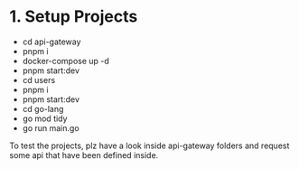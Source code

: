 # 1. Setup Projects

- cd api-gateway
- pnpm i
- docker-compose up -d
- pnpm start:dev
- cd users
- pnpm i
- pnpm start:dev
- cd go-lang
- go mod tidy
- go run main.go

To test the projects, plz have a look inside api-gateway folders and request some api that have been defined inside.

